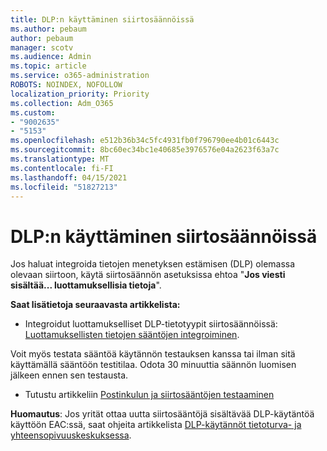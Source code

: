 ```yaml
---
title: DLP:n käyttäminen siirtosäännöissä
ms.author: pebaum
author: pebaum
manager: scotv
ms.audience: Admin
ms.topic: article
ms.service: o365-administration
ROBOTS: NOINDEX, NOFOLLOW
localization_priority: Priority
ms.collection: Adm_O365
ms.custom:
- "9002635"
- "5153"
ms.openlocfilehash: e512b36b34c5fc4931fb0f796790ee4b01c6443c
ms.sourcegitcommit: 8bc60ec34bc1e40685e3976576e04a2623f63a7c
ms.translationtype: MT
ms.contentlocale: fi-FI
ms.lasthandoff: 04/15/2021
ms.locfileid: "51827213"
---
```

# <a name="using-dlp-in-transport-rules"></a>DLP:n käyttäminen siirtosäännöissä

Jos haluat integroida tietojen menetyksen estämisen (DLP) olemassa olevaan siirtoon, käytä siirtosäännön asetuksissa ehtoa "**Jos viesti sisältää... luottamuksellisia tietoja**".

**Saat lisätietoja seuraavasta artikkelista:**

- Integroidut luottamukselliset DLP-tietotyypit siirtosäännöissä: [Luottamuksellisten tietojen sääntöjen integroiminen](https://docs.microsoft.com/exchange/security-and-compliance/data-loss-prevention/integrate-sensitive-information-rules).

Voit myös testata sääntöä käytännön testauksen kanssa tai ilman sitä käyttämällä sääntöön testitilaa.  Odota 30 minuuttia säännön luomisen jälkeen ennen sen testausta.

- Tutustu artikkeliin [Postinkulun ja siirtosääntöjen testaaminen](https://docs.microsoft.com/exchange/security-and-compliance/mail-flow-rules/test-mail-flow-rules)

**Huomautus**: Jos yrität ottaa uutta siirtosääntöjä sisältävää DLP-käytäntöä käyttöön EAC:ssä, saat ohjeita artikkelista [DLP-käytännöt tietoturva- ja yhteensopivuuskeskuksessa](https://docs.microsoft.com/microsoft-365/compliance/data-loss-prevention-policies?view=o365-worldwide).
